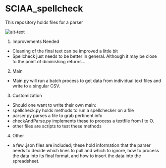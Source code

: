 # SCIAA_spellcheck
This repository holds files for a parser 

![alt-text](https://travis-ci.org/jdrain/SCIAA_spellcheck.svg?branch=master)

1. Improvements Needed
  + Cleaning of the final text can be improved a little bit
  + Spellcheck just needs to be better in general. Although it may be
    close to the point of diminishing returns...
2. Main 
  + Main.py will run a batch process to get data from individual text
    files and write to a singular CSV.
3. Customization
  + Should one want to write their own main:
  + spellcheck.py holds methods to run a spellchecker on a file
  + parser.py parses a file to grab pertinent info
  + checkAndParse.py implements these to process a textfile from I to O.
  + other files are scripts to test these methods
4. Other
  + a few .json files are included; these hold information that the
    parser needs to decide which lines to pull and which to ignore,
    how to process the data into its final format, and how to insert
    the data into the spreadsheet.
